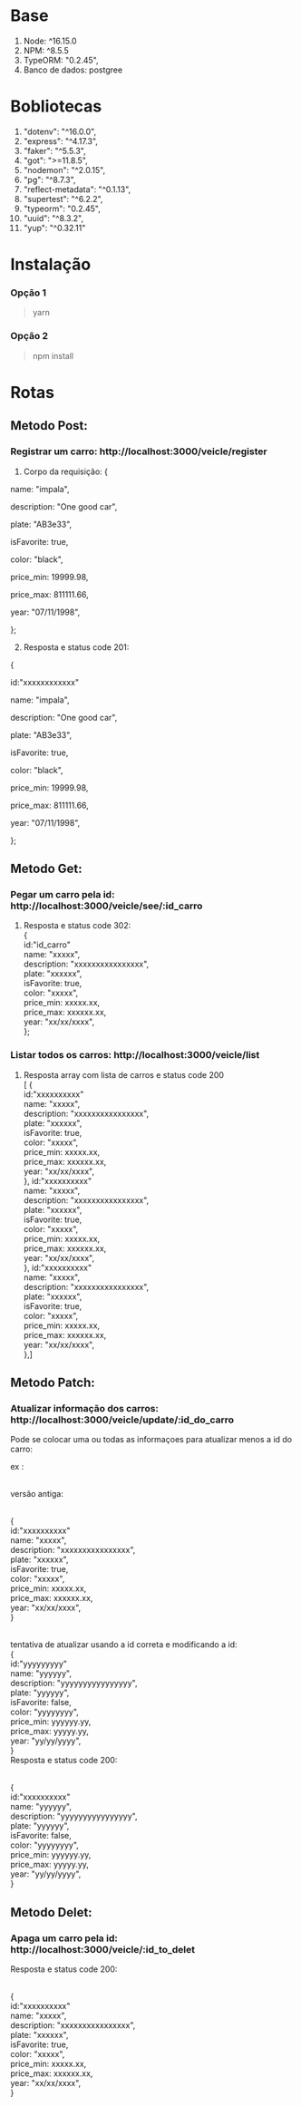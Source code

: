 # Base

1. Node: ^16.15.0
2. NPM: ^8.5.5
3. TypeORM: "0.2.45",
4. Banco de dados: postgree

# Bobliotecas

1.  "dotenv": "^16.0.0",
2.  "express": "^4.17.3",
3.  "faker": "^5.5.3",
4.  "got": ">=11.8.5",
5.  "nodemon": "^2.0.15",
6.  "pg": "^8.7.3",
7.  "reflect-metadata": "^0.1.13",
8.  "supertest": "^6.2.2",
9.  "typeorm": "0.2.45",
10. "uuid": "^8.3.2",
11. "yup": "^0.32.11"

# Instalação

### Opção 1

> yarn

### Opção 2

> npm install

# Rotas

## Metodo Post:

### Registrar um carro: http://localhost:3000/veicle/register

1. Corpo da requisição:
   {
<p>    name: "impala",
<p>    description: "One good car",
<p>    plate: "AB3e33",
<p>    isFavorite: true,
<p>    color: "black",
<p>    price_min: 19999.98,
<p>   price_max: 811111.66,
<p>   year: "07/11/1998",
<p>   };

2. Resposta e status code 201:
<p>    {
<p>    id:"xxxxxxxxxxxx"
<p>    name: "impala",
<p>    description: "One good car",
<p>    plate: "AB3e33",
<p>    isFavorite: true,
<p>    color: "black",
<p>    price_min: 19999.98,
<p>    price_max: 811111.66,
<p>    year: "07/11/1998",
<p>    };

## Metodo Get:

### Pegar um carro pela id: http://localhost:3000/veicle/see/:id_carro

1. Resposta e status code 302:
<br/>  {
<br/> id:"id_carro"
<br/> name: "xxxxx",
<br/> description: "xxxxxxxxxxxxxxxx",
<br/> plate: "xxxxxx",
<br/>  isFavorite: true,
<br/>  color: "xxxxx",
<br/>  price_min: xxxxx.xx,
<br/>  price_max: xxxxxx.xx,
<br/>  year: "xx/xx/xxxx",
<br/>    };

### Listar todos os carros: http://localhost:3000/veicle/list

1. Resposta array com lista de carros e status code 200
<br/>  [ {
<br/>  id:"xxxxxxxxxx"
<br/>  name: "xxxxx",
<br/>  description: "xxxxxxxxxxxxxxxx",
<br/>    plate: "xxxxxx",
<br/>    isFavorite: true,
<br/>    color: "xxxxx",
<br/>    price_min: xxxxx.xx,
<br/>    price_max: xxxxxx.xx,
<br/>    year: "xx/xx/xxxx",
<br/>    }, id:"xxxxxxxxxx"
<br/>   name: "xxxxx",
<br/>   description: "xxxxxxxxxxxxxxxx",
<br/>   plate: "xxxxxx",
<br/>   isFavorite: true,
<br/>   color: "xxxxx",
<br/>   price_min: xxxxx.xx,
<br/>   price_max: xxxxxx.xx,
<br/>   year: "xx/xx/xxxx",
<br/>   }, id:"xxxxxxxxxx"
<br/>   name: "xxxxx",
<br/>   description: "xxxxxxxxxxxxxxxx",
<br/>   plate: "xxxxxx",
<br/>   isFavorite: true,
<br/>   color: "xxxxx",
<br/>   price_min: xxxxx.xx,
<br/>   price_max: xxxxxx.xx,
<br/>   year: "xx/xx/xxxx",
<br/>   },]

## Metodo Patch:

### Atualizar informação dos carros: http://localhost:3000/veicle/update/:id_do_carro

Pode se colocar uma ou todas as informaçoes para atualizar menos a id do carro:

ex :

<br/>versão antiga:

<br/>{
<br/>id:"xxxxxxxxxx"
<br/>name: "xxxxx",
<br/>description: "xxxxxxxxxxxxxxxx",
<br/>plate: "xxxxxx",
<br/>isFavorite: true,
<br/>color: "xxxxx",
<br/>price_min: xxxxx.xx,
<br/>price_max: xxxxxx.xx,
<br/>year: "xx/xx/xxxx",
<br/>}

<br/>tentativa de atualizar usando a id correta e modificando a id:
<br/>{
<br/>id:"yyyyyyyyy"
<br/>name: "yyyyyy",
<br/>description: "yyyyyyyyyyyyyyyy",
<br/>plate: "yyyyyy",
<br/>isFavorite: false,
<br/>color: "yyyyyyyy",
<br/>price_min: yyyyyy.yy,
<br/>price_max: yyyyy.yy,
<br/>year: "yy/yy/yyyy",
<br/>}
<br/>Resposta e status code 200:

<br/>{
<br/>id:"xxxxxxxxxx"
<br/>name: "yyyyyy",
<br/>description: "yyyyyyyyyyyyyyyy",
<br/>plate: "yyyyyy",
<br/>isFavorite: false,
<br/>color: "yyyyyyyy",
<br/>price_min: yyyyyy.yy,
<br/>price_max: yyyyy.yy,
<br/>year: "yy/yy/yyyy",
<br/>}

## Metodo Delet:

### Apaga um carro pela id: http://localhost:3000/veicle/:id_to_delet

Resposta e status code 200:

<br/>{
<br/>id:"xxxxxxxxxx"
<br/>name: "xxxxx",
<br/>description: "xxxxxxxxxxxxxxxx",
<br/>plate: "xxxxxx",
<br/>isFavorite: true,
<br/>color: "xxxxx",
<br/>price_min: xxxxx.xx,
<br/>price_max: xxxxxx.xx,
<br/>year: "xx/xx/xxxx",
<br/>}
